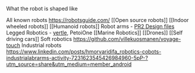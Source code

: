 What the robot is shaped like

All known robots https://robotsguide.com/
[[Open source robots]]
[[Indoor wheeled robots]]
[[Humanoid robots]]
Robot arms - [PR2 Design files](https://clearpathrobotics.com/pr2-resources-2/)
Legged Robotics - [yertle](https://github.com/Jerome-Graves/yertle), PetoiOne
[[Marine Robotics]]
[[Drones]]
[[Self driving cars]]
Soft robotics https://github.com/villekuosmanen/voyage-touch
Industrial robots https://www.linkedin.com/posts/hmorvaridifa_robotics-cobots-industrialabrarms-activity-7231623545426984960-5pP-?utm_source=share&utm_medium=member_android